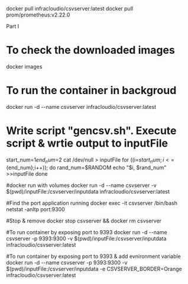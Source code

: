 docker pull infracloudio/csvserver:latest
docker pull prom/prometheus:v2.22.0


Part I

# To check the downloaded images
docker images

# To run the container in backgroud
docker run -d  --name csvserver infracloudio/csvserver:latest


# Write script "gencsv.sh". Execute script & wrtie output to inputFile


start_num=$1
end_num=$2
cat /dev/null > inputFile
for ((i=${start_num};i<=${end_num};i++)); do
  rand_num=$RANDOM
  echo "$i, $rand_num" >>inputFile
done

#docker run with volumes
 docker run -d --name csvserver -v $(pwd)/inputFile:/csvserver/inputdata infracloudio/csvserver:latest

#Find the port application running
docker exec -it csvserver /bin/bash
netstat -anltp
port:9300

#Stop & remove
docker stop csvserver && docker rm csvserver

#To run container by exposing port to 9393
docker run -d --name csvserver -p 9393:9300 -v $(pwd)/inputFile:/csvserver/inputdata  infracloudio/csvserver:latest

#To run container by exposing port to 9393 & add evnironment variable
docker run -d --name csvserver -p 9393:9300 -v $(pwd)/inputFile:/csvserver/inputdata -e CSVSERVER_BORDER=Orange infracloudio/csvserver:latest
 



